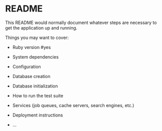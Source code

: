 # README

This README would normally document whatever steps are necessary to get the
application up and running.

Things you may want to cover:

* Ruby version #yes

* System dependencies

* Configuration

* Database creation

* Database initialization

* How to run the test suite

* Services (job queues, cache servers, search engines, etc.)

* Deployment instructions

* ...
